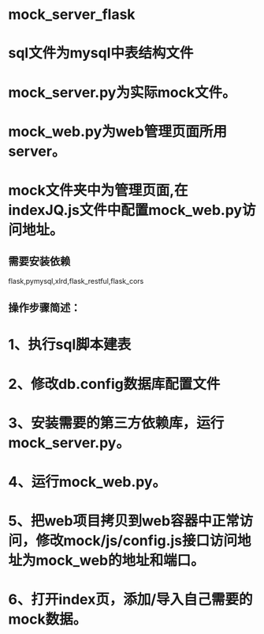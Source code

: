 # mock_server_flask
# sql文件为mysql中表结构文件
# mock_server.py为实际mock文件。
# mock_web.py为web管理页面所用server。
# mock文件夹中为管理页面,在indexJQ.js文件中配置mock_web.py访问地址。

## 需要安装依赖
flask,pymysql,xlrd,flask_restful,flask_cors

## 操作步骤简述：
# 1、执行sql脚本建表
# 2、修改db.config数据库配置文件
# 3、安装需要的第三方依赖库，运行mock_server.py。
# 4、运行mock_web.py。
# 5、把web项目拷贝到web容器中正常访问，修改mock/js/config.js接口访问地址为mock_web的地址和端口。
# 6、打开index页，添加/导入自己需要的mock数据。
